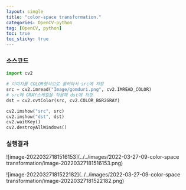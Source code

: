 ```yaml
---
layout: single
title: "color-space transformation."
categories: OpenCV-python
tag: [OpenCV, python]
toc: true
toc_sticky: true
---
```

### 소스코드  
```python
import cv2

# 이미지를 COLOR형식으로 불러와서 src에 저장
src = cv2.imread("Image/gomduri.png", cv2.IMREAD_COLOR)
# src에 GRAY스케일을 적용해 dst에 저장
dst = cv2.cvtColor(src, cv2.COLOR_BGR2GRAY)

cv2.imshow("src", src)
cv2.imshow("dst", dst)
cv2.waitKey()
cv2.destroyAllWindows()
```
### 실행결과

![image-20220327181516153](../../images/2022-03-27-09-color-space transformation/image-20220327181516153.png)

![image-20220327181522182](../../images/2022-03-27-09-color-space transformation/image-20220327181522182.png)
